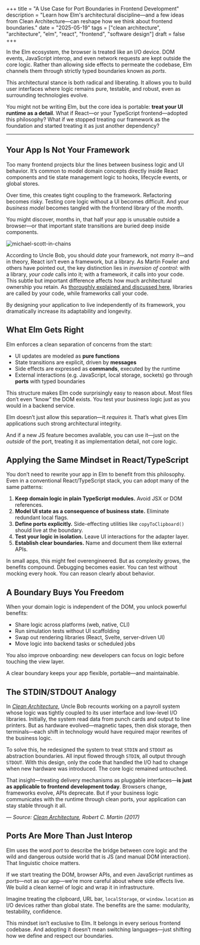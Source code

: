 +++
title = "A Use Case for  Port Boundaries in Frontend Development"
description = "Learn how Elm's architectural discipline—and a few ideas from Clean Architecture—can reshape how we think about frontend boundaries."
date = "2025-05-19"
tags = ["clean architecture", "architecture", "elm", "react", "frontend", "software design"]
draft = false
+++

In the Elm ecosystem, the browser is treated like an I/O device. DOM events, JavaScript interop, and even network requests are kept outside the core logic. Rather than allowing side effects to permeate the codebase, Elm channels them through strictly typed boundaries known as _ports_.

This architectural stance is both radical and liberating. It allows you to build user interfaces where logic remains pure, testable, and robust, even as surrounding technologies evolve.

You might not be writing Elm, but the core idea is portable: **treat your UI runtime as a detail**. What if React—or your TypeScript frontend—adopted this philosophy? What if we stopped treating our framework as the foundation and started treating it as just another dependency?

---

## Your App Is Not Your Framework

Too many frontend projects blur the lines between business logic and UI behavior. It’s common to model domain concepts directly inside React components and tie state management logic to hooks, lifecycle events, or global stores.

Over time, this creates tight coupling to the framework. Refactoring becomes risky. Testing core logic without a UI becomes difficult. And your _business model_ becomes tangled with the frontend library of the month.

You might discover, months in, that half your app is unusable outside a browser—or that important state transitions are buried deep inside components.

![michael-scott-in-chains](https://media0.giphy.com/media/v1.Y2lkPTc5MGI3NjExbWJocXQ3cnB5NG00OWV1aWZldmtvdjQxZmJxY3hiMndxcHJtZDNmYyZlcD12MV9pbnRlcm5hbF9naWZfYnlfaWQmY3Q9Zw/SDGNkoOsb8alDk66ZN/giphy.gif)

According to Uncle Bob, you should _date_ your framework, not _marry_ it—and in theory, React isn’t even a framework, but a library. As Martin Fowler and others have pointed out, the key distinction lies in _inversion of control_: with a library, _your code_ calls into it; with a framework, _it_ calls into your code. This subtle but important difference affects how much architectural ownership you retain. As [thoroughly explained and discussed here](https://stackoverflow.com/questions/3057526/framework-vs-toolkit-vs-library), libraries are called by your code, while frameworks call your code.

By designing your application to live independently of its framework, you dramatically increase its adaptability and longevity.

## What Elm Gets Right

Elm enforces a clean separation of concerns from the start:

- UI updates are modeled as **pure functions**
- State transitions are explicit, driven by **messages**
- Side effects are expressed as **commands**, executed by the runtime
- External interactions (e.g. JavaScript, local storage, sockets) go through **ports** with typed boundaries

This structure makes Elm code surprisingly easy to reason about. Most files don’t even “know” the DOM exists. You test your business logic just as you would in a backend service.

Elm doesn’t just allow this separation—it _requires_ it. That’s what gives Elm applications such strong architectural integrity.

And if a new JS feature becomes available, you can use it—just on the _outside_ of the port, treating it as implementation detail, not core logic.

## Applying the Same Mindset in React/TypeScript

You don’t need to rewrite your app in Elm to benefit from this philosophy. Even in a conventional React/TypeScript stack, you can adopt many of the same patterns:

1. **Keep domain logic in plain TypeScript modules.** Avoid JSX or DOM references.
2. **Model UI state as a consequence of business state.** Eliminate redundant local flags.
3. **Define ports explicitly.** Side-effecting utilities like `copyToClipboard()` should live at the boundary.
4. **Test your logic in isolation.** Leave UI interactions for the adapter layer.
5. **Establish clear boundaries.** Name and document them like external APIs.

In small apps, this might feel overengineered. But as complexity grows, the benefits compound. Debugging becomes easier. You can test without mocking every hook. You can reason clearly about behavior.

## A Boundary Buys You Freedom

When your domain logic is independent of the DOM, you unlock powerful benefits:

- Share logic across platforms (web, native, CLI)
- Run simulation tests without UI scaffolding
- Swap out rendering libraries (React, Svelte, server-driven UI)
- Move logic into backend tasks or scheduled jobs

You also improve onboarding: new developers can focus on logic before touching the view layer.

A clear boundary keeps your app flexible, portable—and maintainable.

## The STDIN/STDOUT Analogy

In _[Clean Architecture](https://amzn.to/4iAc8o1)_, Uncle Bob recounts working on a payroll system whose logic was tightly coupled to its user interface and low-level I/O libraries. Initially, the system read data from punch cards and output to line printers. But as hardware evolved—magnetic tapes, then disk storage, then terminals—each shift in technology would have required major rewrites of the business logic.

To solve this, he redesigned the system to treat `STDIN` and `STDOUT` as abstraction boundaries. All input flowed through `STDIN`, all output through `STDOUT`. With this design, only the code that handled the I/O had to change when new hardware was introduced. The core logic remained untouched.

That insight—treating delivery mechanisms as pluggable interfaces—**is just as applicable to frontend development today**. Browsers change, frameworks evolve, APIs deprecate. But if your business logic communicates with the runtime through clean ports, your application can stay stable through it all.

_— Source: [Clean Architecture](https://amzn.to/4iAc8o1), Robert C. Martin (2017)_

## Ports Are More Than Just Interop

Elm uses the word _port_ to describe the bridge between core logic and the wild and dangerous outside world that is JS (and manual DOM interaction). That linguistic choice matters.

If we start treating the DOM, browser APIs, and even JavaScript runtimes as _ports_—not as our app—we’re more careful about where side effects live. We build a clean kernel of logic and wrap it in infrastructure.

Imagine treating the clipboard, URL bar, `localStorage`, or `window.location` as I/O devices rather than global state. The benefits are the same: modularity, testability, confidence.

This mindset isn’t exclusive to Elm. It belongs in every serious frontend codebase. And adopting it doesn’t mean switching languages—just shifting how we define and respect our boundaries.
